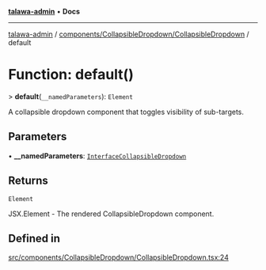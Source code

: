 [**talawa-admin**](../../../../README.md) • **Docs**

***

[talawa-admin](../../../../modules.md) / [components/CollapsibleDropdown/CollapsibleDropdown](../README.md) / default

# Function: default()

\> **default**(`__namedParameters`): `Element`

A collapsible dropdown component that toggles visibility of sub-targets.

## Parameters

• **\_\_namedParameters**: [`InterfaceCollapsibleDropdown`](../interfaces/InterfaceCollapsibleDropdown.md)

## Returns

`Element`

JSX.Element - The rendered CollapsibleDropdown component.

## Defined in

[src/components/CollapsibleDropdown/CollapsibleDropdown.tsx:24](https://github.com/PalisadoesFoundation/talawa-admin/blob/7496bb3a4c3730e7e3caee73f8bf91c3031e4ae6/src/components/CollapsibleDropdown/CollapsibleDropdown.tsx#L24)
